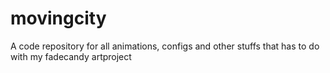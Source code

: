 # movingcity
A code repository for all animations, configs and other stuffs that has to do with my fadecandy artproject

